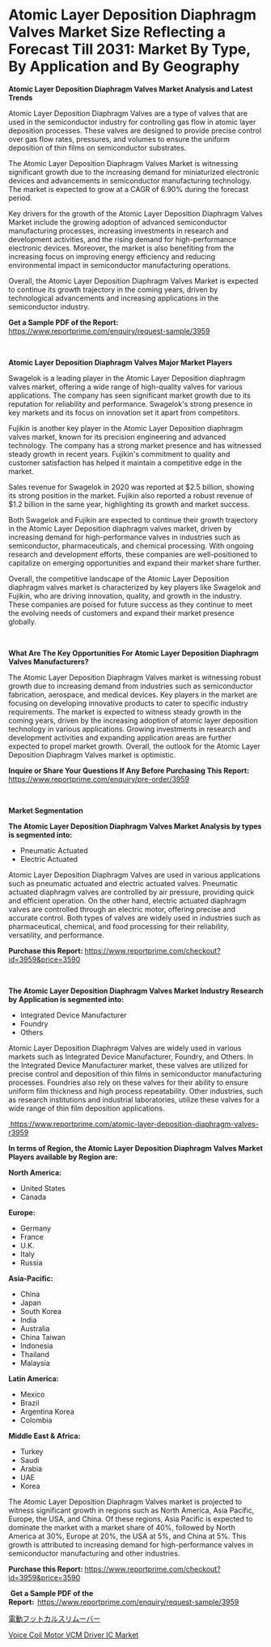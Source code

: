 <p><h1>Atomic Layer Deposition Diaphragm Valves Market Size Reflecting a Forecast Till 2031: Market By Type, By Application and By Geography</h1></p><p><strong>Atomic Layer Deposition Diaphragm Valves Market Analysis and Latest Trends</strong></p>
<p><p>Atomic Layer Deposition Diaphragm Valves are a type of valves that are used in the semiconductor industry for controlling gas flow in atomic layer deposition processes. These valves are designed to provide precise control over gas flow rates, pressures, and volumes to ensure the uniform deposition of thin films on semiconductor substrates.</p><p>The Atomic Layer Deposition Diaphragm Valves Market is witnessing significant growth due to the increasing demand for miniaturized electronic devices and advancements in semiconductor manufacturing technology. The market is expected to grow at a CAGR of 6.90% during the forecast period.</p><p>Key drivers for the growth of the Atomic Layer Deposition Diaphragm Valves Market include the growing adoption of advanced semiconductor manufacturing processes, increasing investments in research and development activities, and the rising demand for high-performance electronic devices. Moreover, the market is also benefiting from the increasing focus on improving energy efficiency and reducing environmental impact in semiconductor manufacturing operations.</p><p>Overall, the Atomic Layer Deposition Diaphragm Valves Market is expected to continue its growth trajectory in the coming years, driven by technological advancements and increasing applications in the semiconductor industry.</p></p>
<p><strong>Get a Sample PDF of the Report:&nbsp;</strong> <a href="https://www.reportprime.com/enquiry/request-sample/3959">https://www.reportprime.com/enquiry/request-sample/3959</a></p>
<p>&nbsp;</p>
<p><strong>Atomic Layer Deposition Diaphragm Valves Major Market Players</strong></p>
<p><p>Swagelok is a leading player in the Atomic Layer Deposition diaphragm valves market, offering a wide range of high-quality valves for various applications. The company has seen significant market growth due to its reputation for reliability and performance. Swagelok's strong presence in key markets and its focus on innovation set it apart from competitors.</p><p>Fujikin is another key player in the Atomic Layer Deposition diaphragm valves market, known for its precision engineering and advanced technology. The company has a strong market presence and has witnessed steady growth in recent years. Fujikin's commitment to quality and customer satisfaction has helped it maintain a competitive edge in the market.</p><p>Sales revenue for Swagelok in 2020 was reported at $2.5 billion, showing its strong position in the market. Fujikin also reported a robust revenue of $1.2 billion in the same year, highlighting its growth and market success.</p><p>Both Swagelok and Fujikin are expected to continue their growth trajectory in the Atomic Layer Deposition diaphragm valves market, driven by increasing demand for high-performance valves in industries such as semiconductor, pharmaceuticals, and chemical processing. With ongoing research and development efforts, these companies are well-positioned to capitalize on emerging opportunities and expand their market share further.</p><p>Overall, the competitive landscape of the Atomic Layer Deposition diaphragm valves market is characterized by key players like Swagelok and Fujikin, who are driving innovation, quality, and growth in the industry. These companies are poised for future success as they continue to meet the evolving needs of customers and expand their market presence globally.</p></p>
<p>&nbsp;</p>
<p><strong>What Are The Key Opportunities For Atomic Layer Deposition Diaphragm Valves Manufacturers?</strong></p>
<p><p>The Atomic Layer Deposition Diaphragm Valves market is witnessing robust growth due to increasing demand from industries such as semiconductor fabrication, aerospace, and medical devices. Key players in the market are focusing on developing innovative products to cater to specific industry requirements. The market is expected to witness steady growth in the coming years, driven by the increasing adoption of atomic layer deposition technology in various applications. Growing investments in research and development activities and expanding application areas are further expected to propel market growth. Overall, the outlook for the Atomic Layer Deposition Diaphragm Valves market is optimistic.</p></p>
<p><strong>Inquire or Share Your Questions If Any Before Purchasing This Report:</strong> <a href="https://www.reportprime.com/enquiry/pre-order/3959">https://www.reportprime.com/enquiry/pre-order/3959</a></p>
<p>&nbsp;</p>
<p><strong>Market Segmentation</strong></p>
<p><strong>The Atomic Layer Deposition Diaphragm Valves Market Analysis by types is segmented into:</strong></p>
<p><ul><li>Pneumatic Actuated</li><li>Electric Actuated</li></ul></p>
<p><p>Atomic Layer Deposition Diaphragm Valves are used in various applications such as pneumatic actuated and electric actuated valves. Pneumatic actuated diaphragm valves are controlled by air pressure, providing quick and efficient operation. On the other hand, electric actuated diaphragm valves are controlled through an electric motor, offering precise and accurate control. Both types of valves are widely used in industries such as pharmaceutical, chemical, and food processing for their reliability, versatility, and performance.</p></p>
<p><strong>Purchase this Report:&nbsp;</strong><a href="https://www.reportprime.com/checkout?id=3959&price=3590">https://www.reportprime.com/checkout?id=3959&price=3590</a></p>
<p>&nbsp;</p>
<p><strong>The Atomic Layer Deposition Diaphragm Valves Market Industry Research by Application is segmented into:</strong></p>
<p><ul><li>Integrated Device Manufacturer</li><li>Foundry</li><li>Others</li></ul></p>
<p><p>Atomic Layer Deposition Diaphragm Valves are widely used in various markets such as Integrated Device Manufacturer, Foundry, and Others. In the Integrated Device Manufacturer market, these valves are utilized for precise control and deposition of thin films in semiconductor manufacturing processes. Foundries also rely on these valves for their ability to ensure uniform film thickness and high process repeatability. Other industries, such as research institutions and industrial laboratories, utilize these valves for a wide range of thin film deposition applications.</p></p>
<p><a href="https://www.reportprime.com/atomic-layer-deposition-diaphragm-valves-r3959">&nbsp;https://www.reportprime.com/atomic-layer-deposition-diaphragm-valves-r3959</a></p>
<p><strong>In terms of Region, the Atomic Layer Deposition Diaphragm Valves Market Players available by Region are:</strong></p>
<p>
    <p> <strong> North America: </strong>
        <ul>
            <li>United States</li>
            <li>Canada</li>
        </ul>
        </p> 
    <p> <strong> Europe: </strong>
        <ul>
            <li>Germany</li>
            <li>France</li>
            <li>U.K.</li>
            <li>Italy</li>
            <li>Russia</li>
        </ul>
        </p> 
    <p> <strong> Asia-Pacific: </strong>
        <ul>
            <li>China</li>
            <li>Japan</li>
            <li>South Korea</li>
            <li>India</li>
            <li>Australia</li>
            <li>China Taiwan</li>
            <li>Indonesia</li>
            <li>Thailand</li>
            <li>Malaysia</li>
        </ul>
        </p> 
    <p> <strong> Latin America: </strong>
        <ul>
            <li>Mexico</li>
            <li>Brazil</li>
            <li>Argentina Korea</li>
            <li>Colombia</li>
        </ul>
        </p> 
    <p> <strong> Middle East & Africa: </strong>
        <ul>
            <li>Turkey</li>
            <li>Saudi</li>
            <li>Arabia</li>
            <li>UAE</li>
            <li>Korea</li>
        </ul>
    </p>
    </p>
<p><p>The Atomic Layer Deposition Diaphragm Valves market is projected to witness significant growth in regions such as North America, Asia Pacific, Europe, the USA, and China. Of these regions, Asia Pacific is expected to dominate the market with a market share of 40%, followed by North America at 30%, Europe at 20%, the USA at 5%, and China at 5%. This growth is attributed to increasing demand for high-performance valves in semiconductor manufacturing and other industries.</p></p>
<p><strong>Purchase this Report: </strong><a href="https://www.reportprime.com/checkout?id=3959&price=3590">https://www.reportprime.com/checkout?id=3959&price=3590</a></p>
<p>&nbsp;<strong>Get a Sample PDF of the Report:&nbsp;&nbsp;</strong><a href="https://www.reportprime.com/enquiry/request-sample/3959">https://www.reportprime.com/enquiry/request-sample/3959</a></p>
<p><strong></strong></p>
<p><p><a href="https://github.com/oqoeusbvpadwjs08/Market-Research-Report-List-2/blob/main/100771673322.md">電動フットカルスリムーバー</a></p><p><a href="https://github.com/RichRobinson5/Market-Research-Report-List-5/blob/main/voice-coil-motor-vcm-driver-ic-market.md">Voice Coil Motor VCM Driver IC Market</a></p></p>
